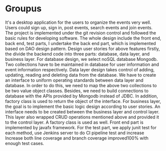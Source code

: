 # Groupus
It's a desktop application for the users to organize the events very well. Users could sign up, sign in, post events, search events and join events. 
The project is implemented under the git revision control and followed the basic rules for developing software. The whole design include the front end, back end, test parts, I undertake the back end part, which is implemented based on DAO design pattern. 
Design user stories for above features firstly, the divide the backend code into three parts: database, data layer, and business layer. 
For database design, we select noSQL database Mongodb. Two collections have to be maintained in database for user information and event information respectively. 
Data layer design takes control of adding, updating, reading and deleting data from the database. We have to create an interface to uniform operating standards between data layer and database. In order to do this, we need to map the above two collections to be two value object classes. Besides, we need to build connections to database with the APIs provided by Mongodb instead of JDBC. In addition, factory class is used to return the object of the interface. 
For business layer, the goal is to implement the basic logic design according to user stories. An interface needs to be created between the business layer and control layer. This layer also wrapped CRUD operations mentioned above and provided it to the control layer. A factory class is used as well. Front end part is implemented by javafx framework. 
For the test part, we apply junit test for each method, use Jenkins server to do CI pipeline test and increase Increase both line coverage and branch coverage improved100% with enough test cases.
